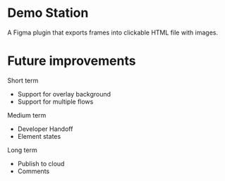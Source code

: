 # Demo Station

A Figma plugin that exports frames into clickable HTML file with images. 

# Future improvements
Short term
- Support for overlay background
- Support for multiple flows

Medium term
- Developer Handoff
- Element states

Long term
- Publish to cloud
- Comments

